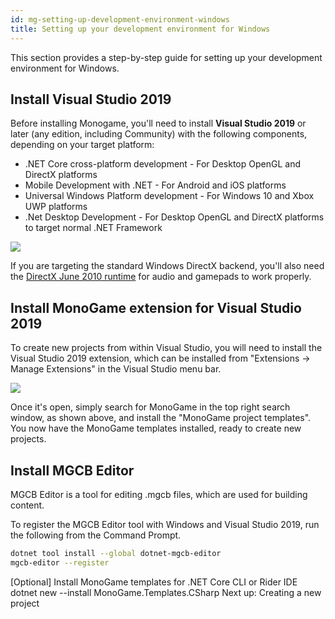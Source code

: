 ```yaml
---
id: mg-setting-up-development-environment-windows
title: Setting up your development environment for Windows
---
```


This section provides a step-by-step guide for setting up your development environment for Windows.

## Install Visual Studio 2019
Before installing Monogame, you'll need to install **Visual Studio 2019** or later (any edition, including Community) with the following components, depending on your target platform:

* .NET Core cross-platform development - For Desktop OpenGL and DirectX platforms
* Mobile Development with .NET - For Android and iOS platforms
* Universal Windows Platform development - For Windows 10 and Xbox UWP platforms
* .Net Desktop Development - For Desktop OpenGL and DirectX platforms to target normal .NET Framework

![](https://docs.monogame.net/images/getting_started/1_installer_vs_components.png)

If you are targeting the standard Windows DirectX backend, you'll also need the [DirectX June 2010 runtime](https://www.microsoft.com/en-us/download/details.aspx?id=8109) for audio and gamepads to work properly.

## Install MonoGame extension for Visual Studio 2019
To create new projects from within Visual Studio, you will need to install the Visual Studio 2019 extension, which can be installed from "Extensions -> Manage Extensions" in the Visual Studio menu bar.

![](https://docs.monogame.net/images/getting_started/1_VisualStudioExtensionManager.png)

Once it's open, simply search for MonoGame in the top right search window, as shown above, and install the "MonoGame project templates". You now have the MonoGame templates installed, ready to create new projects.

## Install MGCB Editor
MGCB Editor is a tool for editing .mgcb files, which are used for building content.

To register the MGCB Editor tool with Windows and Visual Studio 2019, run the following from the Command Prompt.

```bash
dotnet tool install --global dotnet-mgcb-editor
mgcb-editor --register
```

[Optional] Install MonoGame templates for .NET Core CLI or Rider IDE
dotnet new --install MonoGame.Templates.CSharp
Next up: Creating a new project